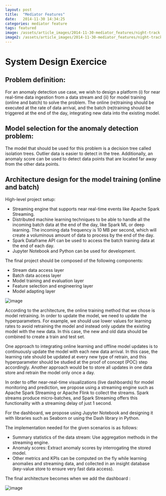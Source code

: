 ```yaml
---
layout: post
title:  "Mediator Features"
date:   2014-11-30 14:34:25
categories: mediator feature
tags: featured
image: /assets/article_images/2014-11-30-mediator_features/night-track.JPG
image2: /assets/article_images/2014-11-30-mediator_features/night-track-mobile.JPG
---
```

# **System Design Exercice**

## Problem definition:
For an anomaly detection use case, we wish to design a platform (i) for near real-time data ingestion from a data stream and (ii) for model training (online and batch) to solve the problem. The online (re)training should be executed at the rate of data arrival, and the batch (re)training should be triggered at the end of the day, integrating new data into the existing model. 

## Model selection for the anomaly detection problem:
The model that should be used for this problem is a decision tree called isolation trees. Outlier data is easier to detect in the tree. Additionally, an anomaly score can be used to detect data points that are located far away from the other data points.

## Architecture design for the model training (online and batch)
High-level project setup:

- Streaming engine that supports near real-time events like Apache Spark Streaming.
- Distributed machine learning techniques to be able to handle all the incoming batch data at the end of the day, like Spark ML or deep learning. The incoming data frequency is 10 MB per second, which will create a voluminous amount of data to process by the end of the day.
- Spark Dataframe API can be used to access the batch training data at the end of each day.
- Jupyter Notebook and Python can be used for development.

The final project should be composed of the following components:

- Stream data access layer
- Batch data access layer
- Model training and evaluation layer
- Feature selection and engineering layer
- Model adapting layer


![image](https://user-images.githubusercontent.com/10657080/232062716-1ba60d68-9988-4fe0-824c-241ac19e5dd2.png)


According to the architecture, the online training method that we chose is model retraining. In order to update the model, we need to update the hyperparameters. For example, we should use lower values for learning rates to avoid retraining the model and instead only update the existing model with the new data. In this case, the new and old data should be combined to create a train and test set.

One approach to integrating online learning and offline model updates is to continuously update the model with each new data arrival. In this case, the learning rate should be updated at every new type of retrain, and this hyperparameter should be studied at the proof of concept (POC) step accordingly. Another approach would be to store all updates in one data store and retrain the model only once a day.

In order to offer near-real-time visualizations (live dashboards) for model monitoring and prediction, we propose using a streaming engine such as Apache Spark Streaming or Apache Flink to collect the streams. Spark streams produce micro-batches, and Spark Streaming offers this functionality with a streaming delay of just 1 second.

For the dashboard, we propose using Jupyter Notebook and designing it with libraries such as Seaborn or using the Dash library in Python.

The implementation needed for the given scenarios is as follows:

- Summary statistics of the data stream: Use aggregation methods in the streaming engine.
- Anomaly scores: Extract anomaly scores by interrogating the stored model.
- Other metrics and KPIs can be computed on the fly while learning anomalies and streaming data, and collected in an insight database (key-value store to ensure very fast data access).

The final architecture becomes when we add the dashboard :


![image](https://user-images.githubusercontent.com/10657080/232062601-d0cb5b42-f8b1-4417-a40d-87896fa47deb.png)

